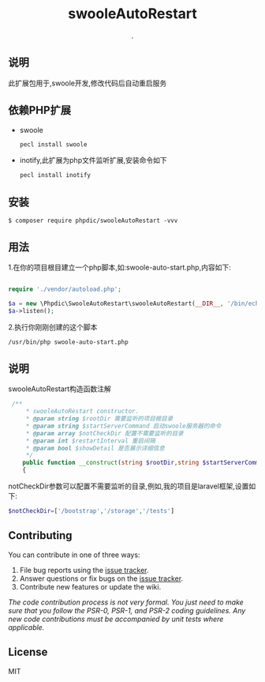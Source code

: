 <h1 align="center"> swooleAutoRestart </h1>

<p align="center"> .</p>

## 说明
此扩展包用于,swoole开发,修改代码后自动重启服务
## 依赖PHP扩展
* swoole
    ```bash
    pecl install swoole
    ```
* inotify,此扩展为php文件监听扩展,安装命令如下
    ```bash
    pecl install inotify
    ```


## 安装

```shell
$ composer require phpdic/swooleAutoRestart -vvv
```

## 用法
1.在你的项目根目建立一个php脚本,如:swoole-auto-start.php,内容如下:
```php

require './vendor/autoload.php';

$a = new \Phpdic\SwooleAutoRestart\swooleAutoRestart(__DIR__, '/bin/echo ok');
$a->listen();
```
2.执行你刚刚创建的这个脚本
```bash
/usr/bin/php swoole-auto-start.php
```
## 说明
swooleAutoRestart构造函数注解
```php
 /**
     * swooleAutoRestart constructor.
     * @param string $rootDir 需要监听的项目根目录
     * @param string $startServerCommand 启动swoole服务器的命令
     * @param array $notCheckDir 配置不需要监听的目录
     * @param int $restartInterval 重启间隔
     * @param bool $showDetail 是否展示详细信息
     */
    public function __construct(string $rootDir,string $startServerCommand,array $notCheckDir=[],$restartInterval=1000,$showDetail=false)
    {
```
notCheckDir参数可以配置不需要监听的目录,例如,我的项目是laravel框架,设置如下:
```php
$notCheckDir=['/bootstrap','/storage','/tests']
```

## Contributing

You can contribute in one of three ways:

1. File bug reports using the [issue tracker](https://github.com/phpdic/swooleAutoRestart/issues).
2. Answer questions or fix bugs on the [issue tracker](https://github.com/phpdic/swooleAutoRestart/issues).
3. Contribute new features or update the wiki.

_The code contribution process is not very formal. You just need to make sure that you follow the PSR-0, PSR-1, and PSR-2 coding guidelines. Any new code contributions must be accompanied by unit tests where applicable._

## License

MIT